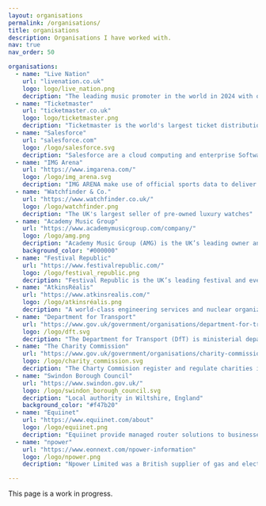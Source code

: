 ```yaml
---
layout: organisations
permalink: /organisations/
title: organisations
description: Organisations I have worked with.
nav: true
nav_order: 50

organisations:
  - name: "Live Nation"
    url: "livenation.co.uk"
    logo: logo/live_nation.png
    decription: "The leading music promoter in the world in 2024 with over 71 million tickets sold." 
  - name: "Ticketmaster"
    url: "ticketmaster.co.uk"
    logo: logo/ticketmaster.png
    decription: "Ticketmaster is the world's largest ticket distribution company with over 10,000 clients."
  - name: "Salesforce"
    url: "salesforce.com"
    logo: /logo/salesforce.svg
    decription: "Salesforce are a cloud computing and enterprise Software-as-a-Service company.  They were ranked as the world’s #1 CRM provider by IDC (International Data Corporation) in 2024."
  - name: "IMG Arena"
    url: "https://www.imgarena.com/"
    logo: /logo/img_arena.svg
    decription: "IMG ARENA make use of official sports data to deliver fan-centric experiences."
  - name: "Watchfinder & Co."
    url: "https://www.watchfinder.co.uk/"
    logo: /logo/watchfinder.png
    decription: "The UK's largest seller of pre-owned luxury watches"
  - name: "Academy Music Group"
    url: "https://www.academymusicgroup.com/company/"
    logo: /logo/amg.png
    decription: "Academy Music Group (AMG) is the UK’s leading owner and operator of nationwide live music and club venue."
    background_color: "#000000"
  - name: "Festival Republic"
    url: "https://www.festivalrepublic.com/"
    logo: /logo/festival_republic.png
    decription: "Festival Republic is the UK’s leading festival and event promoter."
  - name: "AtkinsRéalis"
    url: "https://www.atkinsrealis.com/"
    logo: /logo/atkinsréalis.png
    decription: "A world-class engineering services and nuclear organization"
  - name: "Department for Transport"
    url: "https://www.gov.uk/government/organisations/department-for-transport"
    logo: /logo/dft.svg
    decription: "The Department for Transport (DfT) is ministerial department responsible for the English transport network."
  - name: "The Charity Commission"
    url: "https://www.gov.uk/government/organisations/charity-commission"
    logo: /logo/charity_commission.svg
    decription: "The Charty Commision register and regulate charities in England and Wales, to ensure that the public can support charities with confidence."
  - name: "Swindon Borough Council"
    url: "https://www.swindon.gov.uk/"
    logo: /logo/swindon_borough_council.svg
    decription: "Local authority in Wiltshire, England"
    background_color: "#f47b20"
  - name: "Equiinet"
    url: "https://www.equiinet.com/about"
    logo: /logo/equiinet.png
    decription: "Equiinet provide managed router solutions to businesses. "
  - name: "npower"
    url: "https://www.eonnext.com/npower-information"
    logo: /logo/npower.png
    decription: "Npower Limited was a British supplier of gas and electricity. It has been a subsidiary of E.ON UK since January 2019."

---
```


This page is a work in progress.